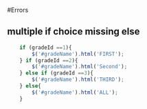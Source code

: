 #Errors

## multiple if choice missing else 
```javascript
	if (gradeId ==1){
		$('#gradeName').html('FIRST');
	} if (gradeId ==2){
		$('#gradeName').html('Second');
	} else if (gradeId ==3){
		$('#gradeName').html('THIRD');
	} else{
		$('#gradeName').html('ALL');
	}

``` 
